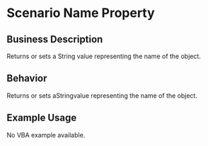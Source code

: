 # Scenario Name Property

## Business Description
Returns or sets a String value representing the name of the object.

## Behavior
Returns or sets aStringvalue representing the name of the object.

## Example Usage
No VBA example available.
